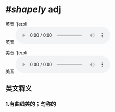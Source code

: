 # ***\#shapely*** adj
英音 'ʃeɪpli  
英音
<audio src="./media/shapely1_AAC.aac" controls="controls"></audio>

美音 'ʃeɪpli  
美音
<audio src="./media/shapely2_AAC.aac" controls="controls"></audio>



  

英文释义
---
### 1.**有曲线美的；匀称的**  


